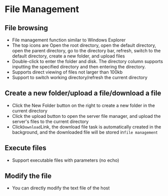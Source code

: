 # File Management

## File browsing

+ File management function similar to Windows Explorer
+ The top icons are Open the root directory, open the default directory, open the parent directory, go to the directory bar, refresh, switch to the default directory, create a new folder, and upload files
+ Double-click to enter the folder and disk. The directory column supports inputting the specified directory and then entering the directory.
+ Supports direct viewing of files not larger than 100kb
+ Support to switch working directory/refresh the current directory

## Create a new folder/upload a file/download a file

+ Click the New Folder button on the right to create a new folder in the current directory
+ Click the upload button to open the server file manager, and upload the server's files to the current directory
+ Click`Download`Link, the download file task is automatically created in the background, and the downloaded file will be stored in`file management`

## Execute files

+ Support executable files with parameters (no echo)

## Modify the file

+ You can directly modify the text file of the host
